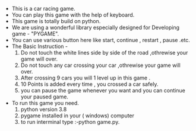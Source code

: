 <ul>
<li>This is a car racing game.</li>
<li>You can play this game with the help of keyboard.</li>
 <li>This game is totally build on python.</li>
 
<li>We are using a wonderful library especially designed for Developing game - "PYGAME".</li>
<li>You can use various button here like start, continue , restart , pause .etc.</li>
<li>The Basic Instruction -
 <ol>
  <li> Do not touch the white lines side by side of the road ,othrewise your game will over.</li>
  <li> Do not touch any car crossing your car ,othrewise your game will over.</li>
  <li>After crossing 9 cars you will 1 level up in this game . </li>
  <li>10 Points is added every time , you crossed a car safely.</li>
  <li>you can pause the game whenever you want and you can continue your paused game.</li>
 </ol>
 </li>

<li>To run this game you need.
 <ol>
  <li>python version 3.8  </li>
  <li>pygame installed in your ( windows) computer </li>
  <li>to run interminal type :-python game.py.</li>
  </ol>
 </li>
